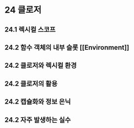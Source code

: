 # 24 클로저

## 24.1 렉시컬 스코프

## 24.2 함수 객체의 내부 슬롯 [[Environment]]

## 24.2 클로저와 렉시컬 환경

## 24.2 클로저의 활용

## 24.2 캡슐화와 정보 은닉

## 24.2 자주 발생하는 실수
